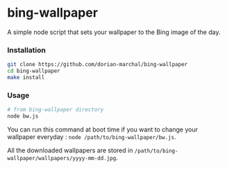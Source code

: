 # bing-wallpaper

A simple node script that sets your wallpaper to the Bing image of the day.

### Installation

```bash
git clone https://github.com/dorian-marchal/bing-wallpaper
cd bing-wallpaper
make install
```

### Usage

```bash
# from bing-wallpaper directory
node bw.js
```

You can run this command at boot time if you want to change your wallpaper everyday : `node /path/to/bing-wallpaper/bw.js`.

All the downloaded wallpapers are stored in `/path/to/bing-wallpaper/wallpapers/yyyy-mm-dd.jpg`.
